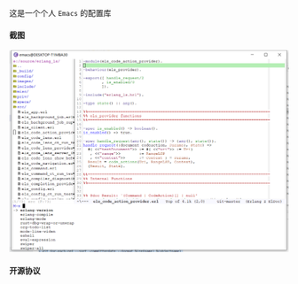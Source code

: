 这是一个个人 `Emacs` 的配置库

#### 截图
![](https://github.com/xiashuangxi/.emacs.d/blob/master/images/screenshot.png)

#### 开源协议